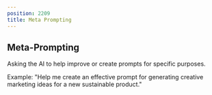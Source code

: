 ```yaml
---
position: 2209
title: Meta Prompting
---
```


## Meta-Prompting

Asking the AI to help improve or create prompts for specific purposes.

Example: "Help me create an effective prompt for generating creative marketing ideas for a new sustainable product."